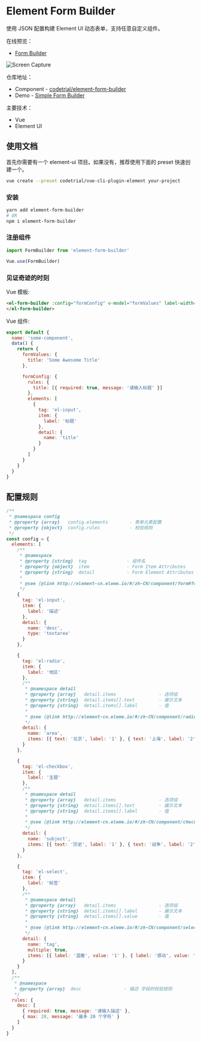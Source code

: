 # Element Form Builder

使用 JSON 配置构建 Element UI 动态表单，支持任意自定义组件。

在线预览：

- [Form Builder](https://element-form-builder.now.sh)

![Screen Capture](https://user-images.githubusercontent.com/2902215/50769967-9a1b1e00-12c0-11e9-861f-3cda91c3518c.gif)

仓库地址：

- Component - [codetrial/element-form-builder](https://github.com/codetrial/element-form-builder)
- Demo - [Simple Form Builder](https://github.com/codetrial/element-form-builder/tree/develop/examples/simple-demo)

主要技术：

- Vue
- Element UI

## 使用文档

首先你需要有一个 element-ui 项目。如果没有，推荐使用下面的 preset 快速创建一个。

```bash
vue create --preset codetrial/vue-cli-plugin-element your-project
```

### 安装

```bash
yarn add element-form-builder
# OR
npm i element-form-builder
```

### 注册组件

```javascript
import FormBuilder from 'element-form-builder'

Vue.use(FormBuilder)
```

### 见证奇迹的时刻

Vue 模板:

```html
<el-form-builder :config="formConfig" v-model="formValues" label-width="80px">
</el-form-builder>
```

Vue 组件:

```javascript
export default {
  name: 'some-component',
  data() {
    return {
      formValues: {
        title: 'Some Awesome Title'
      },

      formConfig: {
        rules: {
          title: [{ required: true, message: '请输入标题' }]
        },
        elements: [
          {
            tag: 'el-input',
            item: {
              label: '标题'
            },
            detail: {
              name: 'title'
            }
          }
        ]
      }
    }
  }
}
```

## 配置规则

```js
/**
 * @namespace config
 * @property {array}   config.elements        - 表单元素配置
 * @property {object}  config.rules           - 校验规则
 */
const config = {
  elements: [
    /**
     * @namespace
     * @property {string}  tag               - 组件名
     * @property {object}  item              - Form Item Attributes
     * @property {string}  detail            - Form Element Attributes
     *
     * @see {@link http://element-cn.eleme.io/#/zh-CN/component/form#form-item-attributes}
     */
    {
      tag: 'el-input',
      item: {
        label: '描述'
      },
      detail: {
        name: 'desc',
        type: 'textarea'
      }
    },

    {
      tag: 'el-radio',
      item: {
        label: '地区'
      },
      /**
       * @namespace detail
       * @property {array}   detail.items                - 选项组
       * @property {string}  detail.items[].text         - 展示文本
       * @property {string}  detail.items[].label        - 值
       *
       * @see {@link http://element-cn.eleme.io/#/zh-CN/component/radio#dan-xuan-kuang-zu}
       */
      detail: {
        name: 'area',
        items: [{ text: '北京', label: '1' }, { text: '上海', label: '2' }]
      }
    },

    {
      tag: 'el-checkbox',
      item: {
        label: '主题'
      },
      /**
       * @namespace detail
       * @property {array}   detail.items                - 选项组
       * @property {string}  detail.items[].text         - 展示文本
       * @property {string}  detail.items[].label        - 值
       *
       * @see {@link http://element-cn.eleme.io/#/zh-CN/component/checkbox#duo-xuan-kuang-zu}
       */
      detail: {
        name: 'subject',
        items: [{ text: '历史', label: '1' }, { text: '战争', label: '2' }]
      }
    },

    {
      tag: 'el-select',
      item: {
        label: '标签'
      },
      /**
       * @namespace detail
       * @property {array}   detail.items                - 选项组
       * @property {string}  detail.items[].label        - 展示文本
       * @property {string}  detail.items[].value        - 值
       *
       * @see {@link http://element-cn.eleme.io/#/zh-CN/component/select}
       */
      detail: {
        name: 'tag',
        multiple: true,
        items: [{ label: '温暖', value: '1' }, { label: '感动', value: '2' }]
      }
    }
  ],
  /**
   * @namespace
   * @property {array}  desc                - 描述 字段的校验规则
   */
  rules: {
    desc: [
      { required: true, message: '请输入描述' },
      { max: 20, message: '最多 20 个字符' }
    ]
  }
}
```
